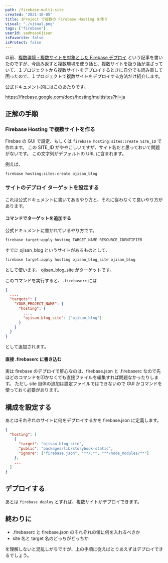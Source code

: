 ```yaml
---
path: /firebase-multi-site
created: "2021-10-05"
title: 1Project で複数の Firebase Hosting を使う
visual: "./visual.png"
tags: ["firebase"]
userId: sadnessOjisan
isFavorite: false
isProtect: false
---
```


以前、[複数環境・複数サイトを対象とした Firebase デプロイ](https://blog.ojisan.io/multi-env-multi-site-fb) という記事を書いたのですが、今読み返すと複数環境を使う話と、複数サイトを扱う話が混ざっていて、１プロジェクトから複数サイトをデプロイするときに自分でも読み直して困ったので、１プロジェクトで複数サイトをデプロイする方法だけ紹介します。

公式ドキュメント的にはこのあたりです。

<https://firebase.google.com/docs/hosting/multisites?hl=ja>

## 正解の手順

### Firebase Hosting で複数サイトを作る

Firebae の GUI で設定、もしくは `firebase hosting:sites:create SITE_ID` で作れます。
この SITE_ID がややこしいですが、サイト名だと思っておいて問題がないです。
この文字列がデフォルトの URL に含まれます。

例えば、

```sh
firebase hosting:sites:create ojisan_blog
```

### サイトのデプロイ ターゲットを設定する

これは公式ドキュメントに書いてあるやり方と、それに従わなくて良いやり方があります。

#### コマンドでターゲットを追加する

公式ドキュメントに書かれているやり方です。

```sh
firebase target:apply hosting TARGET_NAME RESOURCE_IDENTIFIER
```

すでに ojisan_blog というサイトがあるものとして、

```sh
firebase target:apply hosting ojisan_blog_site ojisan_blog
```

として使います。
ojisan_blog_site がターゲットです。

このコマンドを実行すると、`.firebaserc` には

```json
{
  ...,
  "targets": {
    "YOUR_PROJECT_NAME": {
      "hosting": {
        ...,
        "ojisan_blog_site": ["ojisan_blog"]
      }
    }
  }
}
```

として追加されます。

#### 直接 .firebaserc に書き込む

実は firebase のデプロイで肝心なのは、firebase.json と .firebaserc なので先ほどのコマンドを叩かなくても直接ファイルを編集すれば問題なかったりします。
ただし site 自体の追加は設定ファイルではできないので GUI かコマンドを使っておく必要があります。

## 構成を設定する

あとはそれぞれのサイトに何をデプロイするかを firebase.json に定義します。

```json
{
  "hosting": [
    {
      "target": "ojisan_blog_site",
      "public": "packages/lib/storybook-static",
      "ignore": ["firebase.json", "**/.*", "**/node_modules/**"]
    },
    ...
  ]
}
```

## デプロイする

あとは `firebase deploy` とすれば、複数サイトがデプロイできます。

## 終わりに

- .firebaserc と firebase.json のそれぞれの値に何を入れるべきか
- site 名と target 名のどっちがどっちか

を理解しないと混乱しがちですが、上の手順に従えばとりあえずはデプロイできるでしょう。
